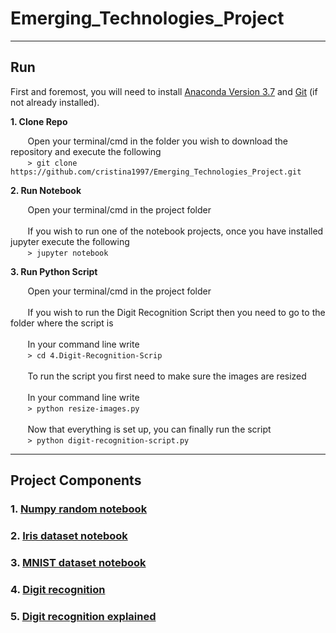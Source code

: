 # Emerging_Technologies_Project
***
## Run
First and foremost, you will need to install [Anaconda Version 3.7](https://www.anaconda.com/download/) and [Git](https://git-scm.com/book/en/v2/Getting-Started-Installing-Git) (if not already installed).

**1. Clone Repo**

&nbsp;&nbsp;&nbsp;&nbsp;&nbsp;&nbsp;&nbsp;Open your terminal/cmd in the folder you wish to download the repository and execute the following <br>
&nbsp;&nbsp;&nbsp;&nbsp;&nbsp;&nbsp;&nbsp;```> git clone https://github.com/cristina1997/Emerging_Technologies_Project.git```

**2. Run Notebook**

&nbsp;&nbsp;&nbsp;&nbsp;&nbsp;&nbsp;&nbsp;Open your terminal/cmd in the project folder <br><br>
&nbsp;&nbsp;&nbsp;&nbsp;&nbsp;&nbsp;&nbsp;If you wish to run one of the notebook projects, once you have installed jupyter execute the following <br>
&nbsp;&nbsp;&nbsp;&nbsp;&nbsp;&nbsp;&nbsp;```> jupyter notebook```

**3. Run Python Script**

&nbsp;&nbsp;&nbsp;&nbsp;&nbsp;&nbsp;&nbsp;Open your terminal/cmd in the project folder <br><br>
&nbsp;&nbsp;&nbsp;&nbsp;&nbsp;&nbsp;&nbsp;If you wish to run the Digit Recognition Script then you need to go to the folder where the script is <br><br>
&nbsp;&nbsp;&nbsp;&nbsp;&nbsp;&nbsp;&nbsp;In your command line write <br>
&nbsp;&nbsp;&nbsp;&nbsp;&nbsp;&nbsp;&nbsp;```> cd 4.Digit-Recognition-Scrip``` <br><br>
&nbsp;&nbsp;&nbsp;&nbsp;&nbsp;&nbsp;&nbsp;To run the script you first need to make sure the images are resized <br><br>
&nbsp;&nbsp;&nbsp;&nbsp;&nbsp;&nbsp;&nbsp;In your command line write <br>
&nbsp;&nbsp;&nbsp;&nbsp;&nbsp;&nbsp;&nbsp;```> python resize-images.py``` <br><br>
&nbsp;&nbsp;&nbsp;&nbsp;&nbsp;&nbsp;&nbsp;Now that everything is set up, you can finally run the script <br>
&nbsp;&nbsp;&nbsp;&nbsp;&nbsp;&nbsp;&nbsp;```> python digit-recognition-script.py```

***

## Project Components
### 1. [Numpy random notebook](https://github.com/cristina1997/Emerging_Technologies_Project/blob/master/1.Numpy-Random-Notebook/numpy-random-notebook.ipynb)

### 2. [Iris dataset notebook](https://github.com/cristina1997/Emerging_Technologies_Project/blob/master/2.Iris-Dataset-Notebook/iris-dataset-notebook.ipynb)

### 3. [MNIST dataset notebook](https://github.com/cristina1997/Emerging_Technologies_Project/blob/master/3.MNIST-Dataset-Notebook/MNIST-dataset-notebook.ipynb)

### 4. [Digit recognition](https://github.com/cristina1997/Emerging_Technologies_Project/tree/master/4.Digit-Recognition-Script)

### 5. [Digit recognition explained](https://github.com/cristina1997/Emerging_Technologies_Project/blob/master/5.Digit-Recognition-Notebook/digit-recognition-notebook.ipynb)

